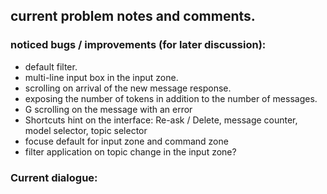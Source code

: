 ## current problem notes and comments.

### noticed bugs / improvements (for later discussion):
- default filter.
- multi-line input box in the input zone.
- scrolling on arrival of the new message response.
- exposing the number of tokens in addition to the number of messages.
- G scrolling on the message with an error
- Shortcuts hint on the interface: Re-ask / Delete, message counter, model selector, topic selector
- focuse default for input zone and command zone
- filter application on topic change in the input zone?

### Current dialogue:


